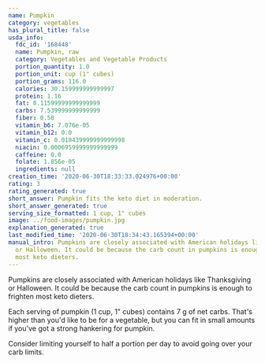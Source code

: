 ```yaml
---
name: Pumpkin
category: vegetables
has_plural_title: false
usda_info:
  fdc_id: '168448'
  name: Pumpkin, raw
  category: Vegetables and Vegetable Products
  portion_quantity: 1.0
  portion_unit: cup (1" cubes)
  portion_grams: 116.0
  calories: 30.159999999999997
  protein: 1.16
  fat: 0.11599999999999999
  carbs: 7.539999999999999
  fiber: 0.58
  vitamin_b6: 7.076e-05
  vitamin_b12: 0.0
  vitamin_c: 0.010439999999999998
  niacin: 0.0006959999999999999
  caffeine: 0.0
  folate: 1.856e-05
  ingredients: null
creation_time: '2020-06-30T18:33:33.024976+00:00'
rating: 3
rating_generated: true
short_answer: Pumpkin fits the keto diet in moderation.
short_answer_generated: true
serving_size_formatted: 1 cup, 1" cubes
image: ../food-images/pumpkin.jpg
explanation_generated: true
last_modified_time: '2020-06-30T18:34:43.165394+00:00'
manual_intro: Pumpkins are closely associated with American holidays like Thanksgiving
  or Halloween. It could be because the carb count in pumpkins is enough to frighten
  most keto dieters.
---
```

Pumpkins are closely associated with American holidays like Thanksgiving or Halloween. It could be because the carb count in pumpkins is enough to frighten most keto dieters.

Each serving of pumpkin (1 cup, 1" cubes) contains 7 g of net carbs. That's higher than you'd like to be for a vegetable, but you can fit in small amounts if you've got a strong hankering for pumpkin.

Consider limiting yourself to half a portion per day to avoid going over your carb limits.

